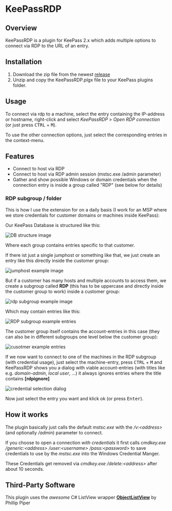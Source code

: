 # KeePassRDP
## Overview
KeePassRDP is a plugin for KeePass 2.x which adds multiple options to connect via RDP to the URL of an entry.

## Installation
1. Download the zip file from the newest [release](https://github.com/iSnackyCracky/KeePassRDP/releases)
2. Unzip and copy the KeePassRDP.plgx file to your KeePass plugins folder.

## Usage
To connect via rdp to a machine, select the entry containing the IP-address or hostname, right-click and select *KeePassRDP* \> *Open RDP connection* (or just press <kbd>CTRL</kbd> + <kbd>M</kbd>).

To use the other connection options, just select the corresponding entries in the context-menu.

## Features
- Connect to host via RDP
- Connect to host via RDP admin session (mstsc.exe /admin parameter)
- Gather and show possible Windows or domain credentials when the connection entry is inside a group called "RDP" (see below for details)


### RDP subgroup / folder
This is how I use the extension for on a daily basis (I work for an MSP where we store credentials for customer domains or machines inside KeePass):

Our KeePass Database is structured like this:

![DB structure image](https://isnackycracky.github.io/KeePassRDP/img/db_structure.jpg)

Where each group contains entries specific to that customer.

If there ist just a single jumphost or something like that, we just create an entry like this directly inside the customer group:

![jumphost example image](https://isnackycracky.github.io/KeePassRDP/img/jumphost_entry.jpg)

But if a customer has many hosts and multiple accounts to access them, we create a subgroup called **RDP** (this has to be uppercase and directly inside the customer group to work) inside a customer group:

![rdp subgroup example image](https://isnackycracky.github.io/KeePassRDP/img/rdp_subgroup.jpg)

Which may contain entries like this:

![RDP subgroup example entries](https://isnackycracky.github.io/KeePassRDP/img/rdp_subgroup_entries.jpg)

The customer group itself contains the account-entries in this case (they can also be in different subgroups one level below the customer group):

![cusotmer example entries](https://isnackycracky.github.io/KeePassRDP/img/customer_entries.jpg)

If we now want to connect to one of the machines in the RDP subgroup (with credential usage), just select the machine-entry, press <kbd>CTRL</kbd> + <kbd>M</kbd> and KeePassRDP shows you a dialog with viable account-entries (with titles like e.g. *domain-admin*, *local user*, ...) it always ignores entries where the title contains **[rdpignore]**

![credential selection dialog](https://isnackycracky.github.io/KeePassRDP/img/credential_picker.jpg)

Now just select the entry you want and klick ok (or press <kbd>Enter</kbd>).

## How it works
The plugin basically just calls the default *mstsc.exe* with the */v:\<address\>* (and optionally */admin*) parameter to connect.

If you choose to open a connection *with credentials* it first calls *cmdkey.exe /generic:\<address\> /user:\<username\> /pass:\<password\>* to save credentials to use by the *mstsc.exe* into the Windows Credential Manger.
  
These Credentials get removed via *cmdkey.exe /delete:\<address\>* after about 10 seconds.

## Third-Party Software
This plugin uses the *awesome* C# ListView wrapper [**ObjectListView**](http://objectlistview.sourceforge.net/cs/index.html) by Phillip Piper
